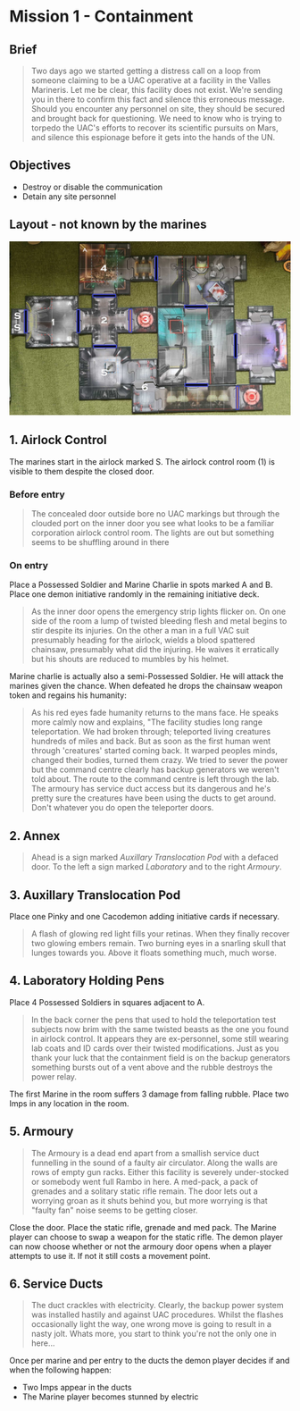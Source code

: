 # Mission 1 - Containment

## Brief

> Two days ago we started getting a distress call on a loop from someone claiming to be a UAC operative at a facility in the Valles Marineris. Let me be clear, this facility does not exist. We're sending you in there to confirm this fact and silence this erroneous message. Should you encounter any personnel on site, they should be secured and brought back for questioning. We need to know who is trying to torpedo the UAC's efforts to recover its scientific pursuits on Mars, and silence this espionage before it gets into the hands of the UN.

## Objectives

- Destroy or disable the communication
- Detain any site personnel

## Layout - not known by the marines

![Map](./map.jpg)

## 1. Airlock Control

The marines start in the airlock marked S. The airlock control room (1) is visible to them despite the closed door.

### Before entry

> The concealed door outside bore no UAC markings but through the clouded port on the inner door you see what looks to be a familiar corporation airlock control room. The lights are out but something seems to be shuffling around in there

### On entry

Place a Possessed Soldier and Marine Charlie in spots marked A and B. Place one demon initiative randomly in the remaining initiative deck.

> As the inner door opens the emergency strip lights flicker on. On one side of the room a lump of twisted bleeding flesh and metal begins to stir despite its injuries. On the other a man in a full VAC suit presumably heading for the airlock, wields a blood spattered chainsaw, presumably what did the injuring. He waives it erratically but his shouts are reduced to mumbles by his helmet.

Marine charlie is actually also a semi-Possessed Soldier. He will attack the marines given the chance. When defeated he drops the chainsaw weapon token and regains his humanity:

> As his red eyes fade humanity returns to the mans face. He speaks more calmly now and explains, "The facility studies long range teleportation. We had broken through; teleported living creatures hundreds of miles and back. But as soon as the first human went through 'creatures' started coming back. It warped peoples minds, changed their bodies, turned them crazy. We tried to sever the power but the command centre clearly has backup generators we weren't told about. The route to the command centre is left through the lab. The armoury has service duct access but its dangerous and he's pretty sure the creatures have been using the ducts to get around. Don't whatever you do open the teleporter doors.

## 2. Annex

> Ahead is a sign marked _Auxillary Translocation Pod_ with a defaced door. To the left a sign marked _Laboratory_ and to the right _Armoury_.

## 3. Auxillary Translocation Pod

Place one Pinky and one Cacodemon adding initiative cards if necessary.

> A flash of glowing red light fills your retinas. When they finally recover two glowing embers remain. Two burning eyes in a snarling skull that lunges towards you. Above it floats something much, much worse.

## 4. Laboratory Holding Pens

Place 4 Possessed Soldiers in squares adjacent to A.

> In the back corner the pens that used to hold the teleportation test subjects now brim with the same twisted beasts as the one you found in airlock control. It appears they are ex-personnel, some still wearing lab coats and ID cards over their twisted modifications. Just as you thank your luck that the containment field is on the backup generators something bursts out of a vent above and the rubble destroys the power relay.

The first Marine in the room suffers 3 damage from falling rubble. Place two Imps in any location in the room.

## 5. Armoury

> The Armoury is a dead end apart from a smallish service duct funnelling in the sound of a faulty air circulator. Along the walls are rows of empty gun racks. Either this facility is severely under-stocked or somebody went full Rambo in here. A med-pack, a pack of grenades and a solitary static rifle remain. The door lets out a worrying groan as it shuts behind you, but more worrying is that "faulty fan" noise seems to be getting closer.

Close the door. Place the static rifle, grenade and med pack. The Marine player can choose to swap a weapon for the static rifle. The demon player can now choose whether or not the armoury door opens when a player attempts to use it. If not it still costs a movement point.

## 6. Service Ducts

> The duct crackles with electricity. Clearly, the backup power system was installed hastily and against UAC procedures. Whilst the flashes occasionally light the way, one wrong move is going to result in a nasty jolt. Whats more, you start to think you're not the only one in here...

Once per marine and per entry to the ducts the demon player decides if and when the following happen:

- Two Imps appear in the ducts
- The Marine player becomes stunned by electric
